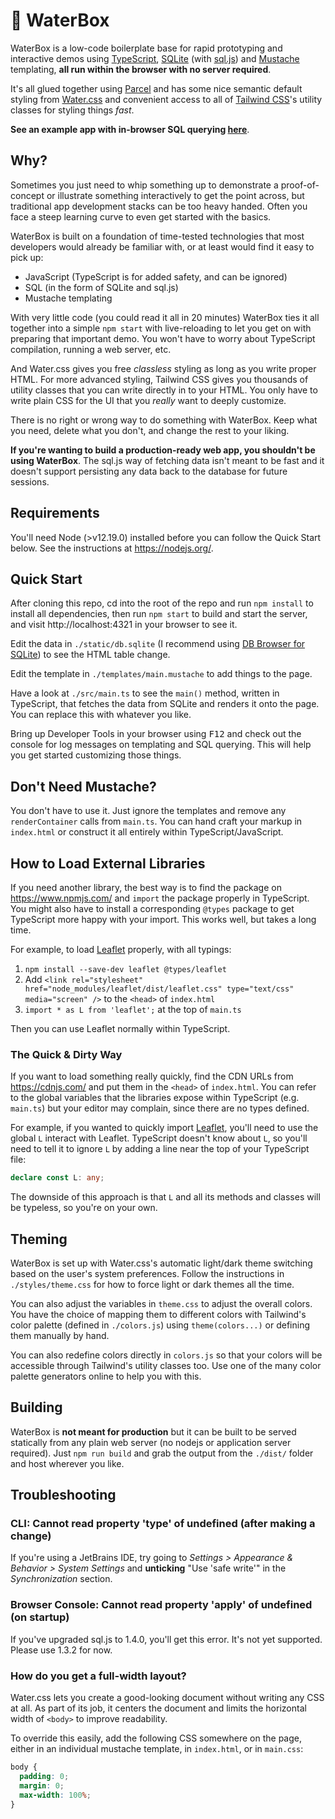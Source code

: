 # 🌊 WaterBox

WaterBox is a low-code boilerplate base for rapid prototyping and interactive demos using [TypeScript](https://www.typescriptlang.org/), [SQLite](https://www.sqlite.org/) (with [sql.js](https://sql.js.org/)) and [Mustache](https://github.com/janl/mustache.js) templating, **all run within the browser with no server required**.

It's all glued together using [Parcel](https://parceljs.org/) and has some nice semantic default styling from [Water.css](https://github.com/kognise/water.css) and convenient access to all of [Tailwind CSS](https://tailwindcss.com/)'s utility classes for styling things *fast*.

**See an example app with in-browser SQL querying [here](https://brave-panini-a4cca2.netlify.app/)**.

## Why?

Sometimes you just need to whip something up to demonstrate a proof-of-concept or illustrate something interactively to get the point across, but traditional app development stacks can be too heavy handed. Often you face a steep learning curve to even get started with the basics.

WaterBox is built on a foundation of time-tested technologies that most developers would already be familiar with, or at least would find it easy to pick up:

- JavaScript (TypeScript is for added safety, and can be ignored)
- SQL (in the form of SQLite and sql.js)
- Mustache templating

With very little code (you could read it all in 20 minutes) WaterBox ties it all together into a simple `npm start` with live-reloading to let you get on with preparing that important demo. You won't have to worry about TypeScript compilation, running a web server, etc.

And Water.css gives you free *classless* styling as long as you write proper HTML. For more advanced styling, Tailwind CSS gives you thousands of utility classes that you can write directly in to your HTML. You only have to write plain CSS for the UI that you *really* want to deeply customize.

There is no right or wrong way to do something with WaterBox. Keep what you need, delete what you don't, and change the rest to your liking.

**If you're wanting to build a production-ready web app, you shouldn't be using WaterBox**. The sql.js way of fetching data isn't meant to be fast and it doesn't support persisting any data back to the database for future sessions.

## Requirements

You'll need Node (>v12.19.0) installed before you can follow the Quick Start below. See the instructions at https://nodejs.org/.

## Quick Start

After cloning this repo, cd into the root of the repo and run `npm install` to install all dependencies, then run `npm start` to build and start the server, and visit http://localhost:4321 in your browser to see it.

Edit the data in `./static/db.sqlite` (I recommend using [DB Browser for SQLite](https://sqlitebrowser.org/)) to see the HTML table change.

Edit the template in `./templates/main.mustache` to add things to the page.

Have a look at `./src/main.ts` to see the `main()` method, written in TypeScript, that fetches the data from SQLite and renders it onto the page. You can replace this with whatever you like.

Bring up Developer Tools in your browser using <kbd>F12</kbd> and check out the console for log messages on templating and SQL querying. This will help you get started customizing those things.

## Don't Need Mustache?

You don't have to use it. Just ignore the templates and remove any `renderContainer` calls from `main.ts`. You can hand craft your markup in `index.html` or construct it all entirely within TypeScript/JavaScript.

## How to Load External Libraries

If you need another library, the best way is to find the package on https://www.npmjs.com/ and `import` the package properly in TypeScript. You might also have to install a corresponding `@types` package to get TypeScript more happy with your import. This works well, but takes a long time.

For example, to load [Leaflet](https://leafletjs.com/examples/quick-start/) properly, with all typings:

1. `npm install --save-dev leaflet @types/leaflet`
2. Add `<link rel="stylesheet" href="node_modules/leaflet/dist/leaflet.css" type="text/css" media="screen" />` to the `<head>` of `index.html`
3. `import * as L from 'leaflet';` at the top of `main.ts`

Then you can use Leaflet normally within TypeScript.

### The Quick & Dirty Way
If you want to load something really quickly, find the CDN URLs from https://cdnjs.com/ and put them in the `<head>` of `index.html`. You can refer to the global variables that the libraries expose within TypeScript (e.g. `main.ts`) but your editor may complain, since there are no types defined.

For example, if you wanted to quickly import [Leaflet](https://leafletjs.com/examples/quick-start/), you'll need to use the global `L` interact with Leaflet. TypeScript doesn't know about `L`, so you'll need to tell it to ignore `L` by adding a line near the top of your TypeScript file:

``` typescript
declare const L: any;
```

The downside of this approach is that `L` and all its methods and classes will be typeless, so you're on your own.

## Theming
WaterBox is set up with Water.css's automatic light/dark theme switching based on the user's system preferences. Follow the instructions in `./styles/theme.css` for how to force light or dark themes all the time.

You can also adjust the variables in `theme.css` to adjust the overall colors. You have the choice of mapping them to different colors with Tailwind's color palette (defined in `./colors.js`) using `theme(colors...)` or defining them manually by hand. 

You can also redefine colors directly in `colors.js` so that your colors will be accessible through Tailwind's utility classes too. Use one of the many color palette generators online to help you with this.

## Building

WaterBox is **not meant for production** but it can be built to be served statically from any plain web server (no nodejs or application server required). Just `npm run build` and grab the output from the `./dist/` folder and host wherever you like.

## Troubleshooting

### CLI: Cannot read property 'type' of undefined (after making a change)

If you're using a JetBrains IDE, try going to *Settings > Appearance & Behavior > System Settings* and **unticking** "Use 'safe write'" in the *Synchronization* section.

### Browser Console: Cannot read property 'apply' of undefined (on startup)

If you've upgraded sql.js to 1.4.0, you'll get this error. It's not yet supported. Please use 1.3.2 for now.

### How do you get a full-width layout?
Water.css lets you create a good-looking document without writing any CSS at all. As part of its job, it centers the document and limits the horizontal width of `<body>` to improve readability. 

To override this easily, add the following CSS somewhere on the page, either in an individual mustache template, in `index.html`, or in `main.css`:

``` css
body {
  padding: 0;
  margin: 0;
  max-width: 100%;
}
```

